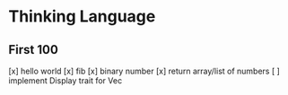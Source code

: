 # Thinking Language

## First 100

[x] hello world
[x] fib
[x] binary number
[x] return array/list of numbers
[ ] implement Display trait for Vec<i16>

